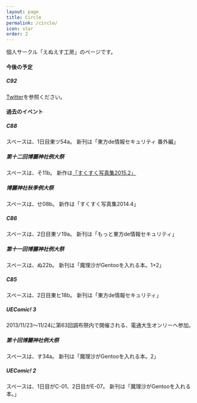 ```yaml
---
layout: page
title: Circle
permalink: /circle/
icon: star
order: 2
---
```


個人サークル「えぬえす工房」のページです。

#### 今後の予定

##### C92

[Twitter](https://twitter.com/nvsofts/status/894195023809363968)を参照ください。

#### 過去のイベント

##### C88

スペースは、1日目東ツ54a。
新刊は「東方de情報セキュリティ 番外編」

##### 第十二回博麗神社例大祭

スペースは、そ11b。
新作は[「すくすく写真集2015.2」](https://twitter.com/nvsofts/statuses/596698967112421376)

##### 博麗神社秋季例大祭

スペースは、せ08b。
新作は「すくすく写真集2014.4」

##### C86

スペースは、2日目東ソ19a。
新刊は「もっと東方de情報セキュリティ」

##### 第十一回博麗神社例大祭

スペースは、ぬ22b。
新刊は「魔理沙がGentooを入れる本。1+2」

##### C85

スペースは、2日目東ヒ18b。
新刊は「東方de情報セキュリティ」

##### UEComic! 3

2013/11/23〜11/24に第63回調布祭内で開催される、電通大生オンリーへ参加。

##### 第十回博麗神社例大祭

スペースは、す34a。
新刊は「魔理沙がGentooを入れる本。2」

##### UEComic! 2

スペースは、1日目がC-01、2日目がE-07。
新刊は「魔理沙がGentooを入れる本。」
